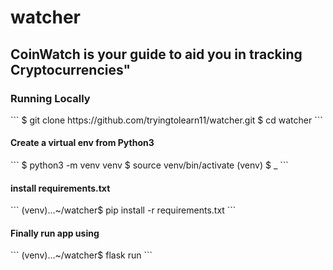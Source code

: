 # watcher



<h2> CoinWatch is your guide to aid you in tracking Cryptocurrencies"</h2>



<h3> Running Locally </h3>
```
$ git clone https://github.com/tryingtolearn11/watcher.git
$ cd watcher
```
<h4> Create a virtual env from Python3 </h4>
```
$ python3 -m venv venv
$ source venv/bin/activate
(venv) $ _
```
<h4> install requirements.txt </h4>
```
(venv)...~/watcher$ pip install -r requirements.txt
```
<h4> Finally run app using </h4>
```
(venv)...~/watcher$ flask run
```



